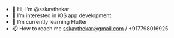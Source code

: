 - 👋 Hi, I’m @sskavthekar
- 👀 I’m interested in iOS app development
- 🌱 I’m currently learning Flutter
- 📫 How to reach me sskavthekar@gmail.com / +917798016925

<!---
sskavthekar/sskavthekar is a ✨ special ✨ repository because its `README.md` (this file) appears on your GitHub profile.
You can click the Preview link to take a look at your changes.
--->
